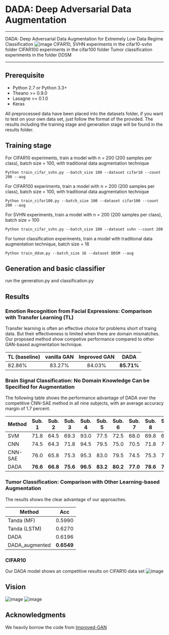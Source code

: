 # DADA: Deep Adversarial Data Augmentation


----------


DADA: Deep Adversarial Data Augmentation for Extremely Low Data Regime Classification
![image](https://github.com/SchafferZhang/DADA/blob/master/imgs/1.png)
CIFAR10, SVHN experiments in the cifar10-svhn folder
CIFAR100 experiments in the cifar100 folder
Tumor classification experiments in the folder DDSM


----------


## Prerequisite
- Python 2.7 or Python 3.3+
- Theano >= 0.9.0
- Lasagne >= 0.1.0
- Keras 

All preprocessed data have been placed into the datasets folder, if you want to test on your own data set, just follow the format of the provided. The results including the training stage and generation stage will be found in the results folder. 

## Training stage
For CIFAR10 experiments, train a model with n = 200 (200 samples per class), batch size = 100, with traditional data augmentation technique

    Python train_cifar_svhn.py --batch_size 100 --dataset cifar10 --count 200 --aug
For CIFAR100 experiments, train a model with n = 200 (200 samples per class), batch size = 100, with traditional data augmentation technique

    Python train_cifar100.py --batch_size 100 --dataset cifar100 --count 200 --aug

For SVHN experiments, train a model with n = 200 (200 samples per class), batch size = 100

    Python train_cifar_svhn.py --batch_size 100 --dataset svhn --count 200

For tumor classification experiments, train a model with traditional data augmentation technique, batch size = 16

    Python train_ddsm.py --batch_size 16 --dataset DDSM --aug

## Generation and basic classifier
run the generation.py and classification.py

## Results
### Emotion Recognition from Facial Expressions: Comparison with Transfer Learning (TL)
Transfer learning is often an effective choice for problems short of traing data. But their effectiveness is limited when there are domain mismatches. Our proposed method show competive performance compared to other GAN-based augmentation technique. 

|TL (baseline)|vanilla GAN|Improved GAN| DADA|
|--------|:------:|:------:|:------:|
|82.86%|83.27%|84.03%|**85.71%**|

### Brain Signal Classification: No Domain Knowledge Can be Specified for Augmentation
The following table shows the performance advantage of DADA over the competitive CNN-SAE method in all nine subjects, with an average accuracy margin of 1.7 percent.

|Method |  Sub. 1 |  Sub. 2  | Sub. 3  | Sub. 4  | Sub. 5 | Sub. 6 | Sub. 7 | Sub. 8 | Sub. 9 | **Average**|
|-------|:-----:|:-----:|:-----:|:-----:|:-----:|:-----:|:-----:|:-----:|:-----:|:-----:|
 |SVM | 71.8 | 64.5 | 69.3 | 93.0 | 77.5 | 72.5 | 68.0 | 69.8 | 65.0 | 72.4 |
 |CNN | 74.5 | 64.3 | 71.8 | 94.5 | 79.5 | 75.0 | 70.5 | 71.8 | 71.0 | 74.8 |
 |CNN-SAE | 76.0 | 65.8 | 75.3 | 95.3 | 83.0 | 79.5 | 74.5 | 75.3 | 75.3  | 77.6| 
 |DADA | **76.6** | **66.8** | **75.6** | **96.5** | **83.2** | **80.2** | **77.0** | **78.6** | **79.6** | **79.3**|

### Tumor Classification: Comparison with Other Learning-based Augmentation
The results shows the clear advantage of our approaches.

|Method|Acc|
|--------|:--------:|
|Tanda (MF)|0.5990|
|Tanda (LSTM)|0.6270|
|DADA|0.6196|
|DADA_augmented|**0.6549**|
### CIFAR10
Our DADA model shows an competitive results on CIFAR10 data set
![image](https://github.com/SchafferZhang/DADA/blob/master/imgs/2.png)

## Vision
![image](https://github.com/SchafferZhang/DADA/blob/master/imgs/3.png)
![image](https://github.com/SchafferZhang/DADA/blob/master/imgs/4.png)

## Acknowledgments
We heavily borrow the code from [Improved-GAN](https://github.com/openai/improved-gan)

